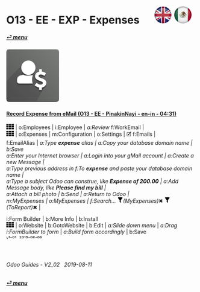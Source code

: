 # O13 - EE - EXP - Expenses &nbsp;&nbsp;&nbsp;&nbsp; [![en-uk](/doc/img/flg/en-uk-flg-btn-sml.png)](/en-uk/o13/ee/exp/en-uk-o13-ee-exp-guides.md) [ ![es-mx](/doc/img/flg/es-mx-flg-btn-sml.png)](/es-mx/o13/ee/exp/es-mx-o13-ee-exp-guides.md)
#### [_&#x23CE; menu_](/en-uk/o13/ee/en-uk-o13-ee-guides-menu.md "Back to EE menu")  
### ![exp](/doc/img/hr_expense.png)
[ⱽ¹²³⁴⁵⁶⁷⁸⁹⁰⁻]: # (ⱽ¹²³⁴⁵⁶⁷⁸⁹⁰⁻)

#### [Record Expense from eMail (O13 - EE - PinakinNayi - en-in - 04:31)](https://youtube.com/embed/SyPnjitE53w?autoplay=1&start=33&end=0&rel=0)  
![apps](/doc/img/apps.png) | o:Employees | i:Employee | _a:Review_ f:WorkEmail |  
![apps](/doc/img/apps.png) | o:Expenses | m:Configuration | o:Settings | &#x1F5F9; f:Emails |  
f:EmailAlias | _a:Type **expense** _alias_ | _a:Copy your database domain name_ | b:Save  
_a:Enter your Internet browser_ | _a:Login into your gMail account_ | _a:Create a new Message_ |  
_a:Type previous address in_ f:To _**expense** and paste your database domain name_ |  
_a:Type a subject Odoo can construe, like **Expense of 200.00** | _a:Add Message body, like **Please find my bill**_ |  
_a:Attach a bill photo_ | b:Send | _a:Return to Odoo_ |  
m:MyExpenses | o:MyExpenses | f:Search... ![filter](/doc/img/filter.png)_(MyExpenses)_&#x2716; ![filter](/doc/img/filter.png)_(ToReport)_&#x2716; |  


i:Form Builder | b:More Info | b:Install  
![apps](/doc/img/apps.png) | o:Website | b:GotoWebsite | b:Edit | _a:Slide down menu_ | _a:Drag i:FormBuilder to form_ | _a:Build form accordingly_ | b:Save  
    ⱽ¹⁻⁰¹ &nbsp;²⁰¹⁹⁻⁰⁸⁻⁰⁶

<br>

###### Odoo Guides - V2_02 &nbsp; 2019-08-11  
**[_&#x23CE; menu_](/en-uk/o13/ee/en-uk-o13-ee-guides-menu.md)**  
